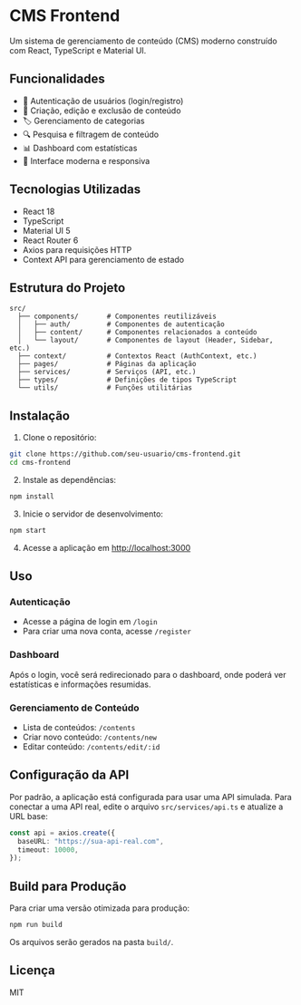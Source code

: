 # CMS Frontend

Um sistema de gerenciamento de conteúdo (CMS) moderno construído com React, TypeScript e Material UI.

## Funcionalidades

- 🔐 Autenticação de usuários (login/registro)
- 📝 Criação, edição e exclusão de conteúdo
- 🏷️ Gerenciamento de categorias
- 🔍 Pesquisa e filtragem de conteúdo
- 📊 Dashboard com estatísticas
- 🎨 Interface moderna e responsiva

## Tecnologias Utilizadas

- React 18
- TypeScript
- Material UI 5
- React Router 6
- Axios para requisições HTTP
- Context API para gerenciamento de estado

## Estrutura do Projeto

```
src/
  ├── components/       # Componentes reutilizáveis
  │   ├── auth/         # Componentes de autenticação
  │   ├── content/      # Componentes relacionados a conteúdo
  │   └── layout/       # Componentes de layout (Header, Sidebar, etc.)
  ├── context/          # Contextos React (AuthContext, etc.)
  ├── pages/            # Páginas da aplicação
  ├── services/         # Serviços (API, etc.)
  ├── types/            # Definições de tipos TypeScript
  └── utils/            # Funções utilitárias
```

## Instalação

1. Clone o repositório:

```bash
git clone https://github.com/seu-usuario/cms-frontend.git
cd cms-frontend
```

2. Instale as dependências:

```bash
npm install
```

3. Inicie o servidor de desenvolvimento:

```bash
npm start
```

4. Acesse a aplicação em [http://localhost:3000](http://localhost:3000)

## Uso

### Autenticação

- Acesse a página de login em `/login`
- Para criar uma nova conta, acesse `/register`

### Dashboard

Após o login, você será redirecionado para o dashboard, onde poderá ver estatísticas e informações resumidas.

### Gerenciamento de Conteúdo

- Lista de conteúdos: `/contents`
- Criar novo conteúdo: `/contents/new`
- Editar conteúdo: `/contents/edit/:id`

## Configuração da API

Por padrão, a aplicação está configurada para usar uma API simulada. Para conectar a uma API real, edite o arquivo `src/services/api.ts` e atualize a URL base:

```typescript
const api = axios.create({
  baseURL: "https://sua-api-real.com",
  timeout: 10000,
});
```

## Build para Produção

Para criar uma versão otimizada para produção:

```bash
npm run build
```

Os arquivos serão gerados na pasta `build/`.

## Licença

MIT
